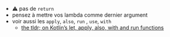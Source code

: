 * ⚠️ pas de `return`
* pensez à mettre vos lambda comme dernier argument
* voir aussi les `apply`, `also`, `run` , `use`, `with`
  * [the tldr; on Kotlin’s let, apply, also, with and run functions](https://proandroiddev.com/the-tldr-on-kotlins-let-apply-also-with-and-run-functions-6253f06d152b)
